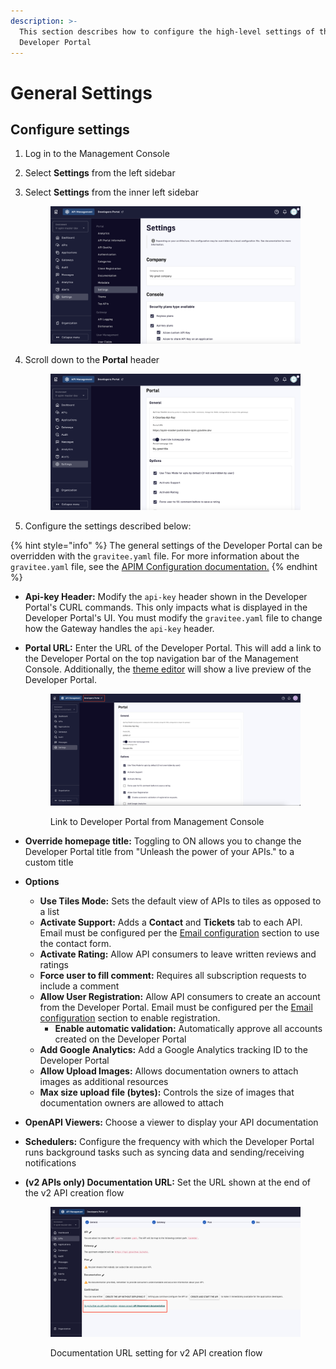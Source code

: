 ```yaml
---
description: >-
  This section describes how to configure the high-level settings of the
  Developer Portal
---
```


# General Settings

## Configure settings

1. Log in to the Management Console
2. Select **Settings** from the left sidebar
3.  Select **Settings** from the inner left sidebar&#x20;

    <figure><img src="../../../.gitbook/assets/dev portal_settings.png" alt=""><figcaption></figcaption></figure>
4.  Scroll down to the **Portal** header&#x20;

    <figure><img src="../../../.gitbook/assets/dev portal_portal.png" alt=""><figcaption></figcaption></figure>
5. Configure the settings described below:

{% hint style="info" %}
The general settings of the Developer Portal can be overridden with the `gravitee.yaml` file. For more information about the `gravitee.yaml` file, see the [APIM Configuration documentation.](../../../getting-started/configuration/)
{% endhint %}

* **Api-key Header:** Modify the `api-key` header shown in the Developer Portal's CURL commands. This only impacts what is displayed in the Developer Portal's UI. You must modify the `gravitee.yaml` file to change how the Gateway handles the `api-key` header.
*   **Portal URL:** Enter the URL of the Developer Portal. This will add a link to the Developer Portal on the top navigation bar of the Management Console. Additionally, the [theme editor](general-settings.md#theme-customization) will show a live preview of the Developer Portal.&#x20;

    <figure><img src="../../../.gitbook/assets/dev_portal_link.png" alt=""><figcaption><p>Link to Developer Portal from Management Console</p></figcaption></figure>
* **Override homepage title:** Toggling to ON allows you to change the Developer Portal title from "Unleash the power of your APIs." to a custom title
* **Options**
  * **Use Tiles Mode:** Sets the default view of APIs to tiles as opposed to a list
  * **Activate Support:** Adds a **Contact** and **Tickets** tab to each API. Email must be configured per the [Email configuration](general-settings.md#email-notifications) section to use the contact form.
  * **Activate Rating:** Allow API consumers to leave written reviews and ratings
  * **Force user to fill comment:** Requires all subscription requests to include a comment
  * **Allow User Registration:** Allow API consumers to create an account from the Developer Portal. Email must be configured per the [Email configuration](general-settings.md#email-notifications) section to enable registration.
    * **Enable automatic validation:** Automatically approve all accounts created on the Developer Portal
  * **Add Google Analytics:** Add a Google Analytics tracking ID to the Developer Portal
  * **Allow Upload Images:** Allows documentation owners to attach images as additional resources
  * **Max size upload file (bytes):** Controls the size of images that documentation owners are allowed to attach
* **OpenAPI Viewers:** Choose a viewer to display your API documentation
* **Schedulers:** Configure the frequency with which the Developer Portal runs background tasks such as syncing data and sending/receiving notifications
*   **(v2 APIs only) Documentation URL:** Set the URL shown at the end of the v2 API creation flow&#x20;

    <figure><img src="../../../.gitbook/assets/documentation_url (1).png" alt=""><figcaption><p>Documentation URL setting for v2 API creation flow</p></figcaption></figure>
